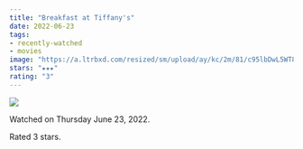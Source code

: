 ```yaml
---
title: "Breakfast at Tiffany's"
date: 2022-06-23
tags:
- recently-watched
- movies
image: "https://a.ltrbxd.com/resized/sm/upload/ay/kc/2m/81/c95lbDwL5WT8PV9DZsdSvRtXKNA-0-600-0-900-crop.jpg?v=e8848c7700"
stars: "★★★"
rating: "3"
---
```


<div class="letterboxd-movie-data-content">
   <p><img src="https://a.ltrbxd.com/resized/sm/upload/ay/kc/2m/81/c95lbDwL5WT8PV9DZsdSvRtXKNA-0-600-0-900-crop.jpg?v=e8848c7700"/></p> <p>Watched on Thursday June 23, 2022.</p> 
  <p>Rated 3 stars.<p>
  <div class="float-clear"></div>
</div>